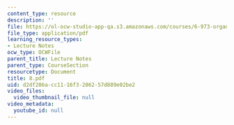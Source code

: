 ```yaml
---
content_type: resource
description: ''
file: https://ol-ocw-studio-app-qa.s3.amazonaws.com/courses/6-973-organic-optoelectronics-spring-2003/d2df286acc1116f3206257d889e02be2_8.pdf
file_type: application/pdf
learning_resource_types:
- Lecture Notes
ocw_type: OCWFile
parent_title: Lecture Notes
parent_type: CourseSection
resourcetype: Document
title: 8.pdf
uid: d2df286a-cc11-16f3-2062-57d889e02be2
video_files:
  video_thumbnail_file: null
video_metadata:
  youtube_id: null
---
```


